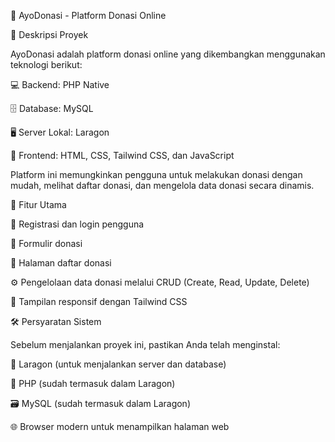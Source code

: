 🚀 AyoDonasi - Platform Donasi Online

📌 Deskripsi Proyek

AyoDonasi adalah platform donasi online yang dikembangkan menggunakan teknologi berikut:

 💻 Backend: PHP Native

 🗄️ Database: MySQL

 🖥️ Server Lokal: Laragon

 🎨 Frontend: HTML, CSS, Tailwind CSS, dan JavaScript

Platform ini memungkinkan pengguna untuk melakukan donasi dengan mudah, melihat daftar donasi, dan mengelola data donasi secara dinamis.

 🌟 Fitur Utama

 🔐 Registrasi dan login pengguna

 📝 Formulir donasi

 📜 Halaman daftar donasi

 ⚙️ Pengelolaan data donasi melalui CRUD (Create, Read, Update, Delete)

 📱 Tampilan responsif dengan Tailwind CSS

🛠️ Persyaratan Sistem

Sebelum menjalankan proyek ini, pastikan Anda telah menginstal:

 🛑 Laragon (untuk menjalankan server dan database)

 🐘 PHP (sudah termasuk dalam Laragon)

 🗃️ MySQL (sudah termasuk dalam Laragon)
 
 🌐 Browser modern untuk menampilkan halaman web



